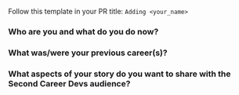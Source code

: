 Follow this template in your PR title: `Adding <your_name>`

### Who are you and what do you do now?



### What was/were your previous career(s)?



### What aspects of your story do you want to share with the Second Career Devs audience?





